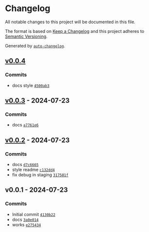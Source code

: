 # Changelog

All notable changes to this project will be documented in this file.

The format is based on [Keep a Changelog](https://keepachangelog.com/en/1.0.0/)
and this project adheres to [Semantic Versioning](https://semver.org/spec/v2.0.0.html).

Generated by [`auto-changelog`](https://github.com/CookPete/auto-changelog).

## [v0.0.4](https://github.com/substrate-system/radio-input/compare/v0.0.3...v0.0.4)

### Commits

- docs style [`4500ab3`](https://github.com/substrate-system/radio-input/commit/4500ab3de8ad470adfd82ce91e8658a6a06b11d9)

## [v0.0.3](https://github.com/substrate-system/radio-input/compare/v0.0.2...v0.0.3) - 2024-07-23

### Commits

- docs [`a7761e6`](https://github.com/substrate-system/radio-input/commit/a7761e6e015ce24d86340c2026acd6f45be11b58)

## [v0.0.2](https://github.com/substrate-system/radio-input/compare/v0.0.1...v0.0.2) - 2024-07-23

### Commits

- docs [`d7c6665`](https://github.com/substrate-system/radio-input/commit/d7c666596ae1138ff034e1564ce20282cdfc4463)
- style readme [`c132dd4`](https://github.com/substrate-system/radio-input/commit/c132dd4d123e0b84935a04af3b30fb333d4a41a1)
- fix debug in staging [`317501f`](https://github.com/substrate-system/radio-input/commit/317501f83376ae940889e2343ded35f758b5bf83)

## v0.0.1 - 2024-07-23

### Commits

- Initial commit [`4130b22`](https://github.com/substrate-system/radio-input/commit/4130b22be389d6ad16d7e61cd9b9cd2ec56bb41e)
- docs [`3a0e014`](https://github.com/substrate-system/radio-input/commit/3a0e014df6b322e20926cc0f5fb34849e9924a2b)
- works [`e275434`](https://github.com/substrate-system/radio-input/commit/e27543498170cbaf397942a7ead4018c35bab29c)
